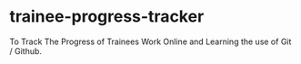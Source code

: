 # trainee-progress-tracker
To Track The Progress of Trainees Work Online and Learning the use of Git / Github.
